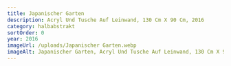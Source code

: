 ```yaml
---
title: Japanischer Garten
description: Acryl Und Tusche Auf Leinwand, 130 Cm X 90 Cm, 2016
category: halbabstrakt
sortOrder: 0
year: 2016
imageUrl: /uploads/Japanischer Garten.webp
imageAlt: Japanischer Garten, Acryl Und Tusche Auf Leinwand, 130 Cm X 90 Cm, 2016, FOTO ZU SCHRILLE FARBEN....
---
```

